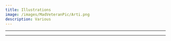 ```yaml
---
title: Illustrations
image: /images/MadVeteranPic/Arti.png
description: Various
---
```

<!--more-->
---

---